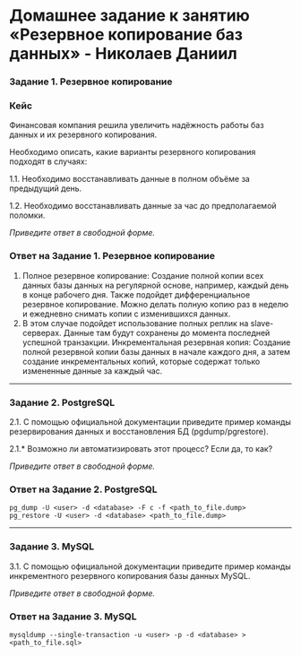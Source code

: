 # Домашнее задание к занятию «Резервное копирование баз данных» - Николаев Даниил

### Задание 1. Резервное копирование

### Кейс
Финансовая компания решила увеличить надёжность работы баз данных и их резервного копирования. 

Необходимо описать, какие варианты резервного копирования подходят в случаях: 

1.1. Необходимо восстанавливать данные в полном объёме за предыдущий день.

1.2. Необходимо восстанавливать данные за час до предполагаемой поломки.

*Приведите ответ в свободной форме.*

### Ответ на Задание 1. Резервное копирование

1. Полное резервное копирование: Создание полной копии всех данных базы данных на регулярной основе, например, каждый день в конце рабочего дня.
Также подойдет дифференциальное резервное копирование. Можно делать полную копию раз в неделю и ежедневно снимать копии с изменившихся данных.
2. В этом случае подойдет использование полных реплик на slave-серверах. Данные там будут сохранены до момента последней успешной транзакции.
Инкрементальная резервная копия: Создание полной резервной копии базы данных в начале каждого дня, а затем создание инкрементальных копий, которые содержат только измененные данные за каждый час.

---

### Задание 2. PostgreSQL

2.1. С помощью официальной документации приведите пример команды резервирования данных и восстановления БД (pgdump/pgrestore).

2.1.* Возможно ли автоматизировать этот процесс? Если да, то как?

*Приведите ответ в свободной форме.*

### Ответ на Задание 2. PostgreSQL

```
pg_dump -U <user> -d <database> -F c -f <path_to_file.dump>
pg_restore -U <user> -d <database> <path_to_file.dump>
```

---

### Задание 3. MySQL

3.1. С помощью официальной документации приведите пример команды инкрементного резервного копирования базы данных MySQL. 

*Приведите ответ в свободной форме.*

### Ответ на Задание 3. MySQL

```
mysqldump --single-transaction -u <user> -p -d <database> > <path_to_file.sql>
```

